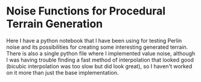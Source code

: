# Noise Functions for Procedural Terrain Generation
Here I have a python notebook that I have been using for testing Perlin noise and its possibilities for creating some interesting generated terrain. There is also a single python file where I implemented value noise, 
although I was having trouble finding a fast method of interpolation that looked good (bicubic interpolation was too slow but did look great), so I haven't worked on it more than just the base implementation.
